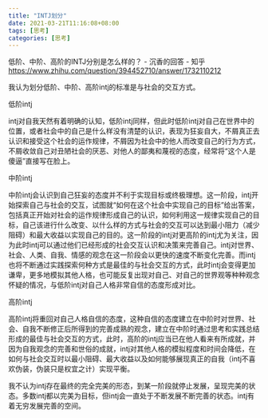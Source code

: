 ```yaml
---
title: "INTJ划分"
date: 2021-03-21T11:16:08+08:00
tags: [思考]
categories: [思考]
---
```


低阶、中阶、高阶的INTJ分别是怎么样的？ - 沉香的回答 - 知乎 https://www.zhihu.com/question/394452710/answer/1732110212



我认为划分低阶、中阶、高阶intj的标准是与社会的交互方式。

 

低阶intj

intj对自我天然有着明确的认知，低阶intj同样，但此时低阶intj对自己在世界中的位置，或者社会中的自己是什么样没有清楚的认识，表现为狂妄自大，不屑真正去认识和接受这个社会的运作规律，不屑因为社会中的他人而改变自己的行为方式，不屑收敛自己对丑陋社会的厌恶、对他人的鄙夷和蔑视的态度，经常将“这个人是傻逼”直接写在脸上。

 

中阶intj

中阶intj会认识到自己狂妄的态度并不利于实现目标或终极理想。这一阶段，intj开始探索自己与社会的交互，试图就“如何在这个社会中实现自己的目标”给出答案，包括真正开始对社会的运作规律形成自己的认识，如何利用这一规律实现自己的目标，自己该进行什么改变、以什么样的方式与社会的交互可以达到最小阻力（减少阻碍）和最大收益以实现自己的目的。这一阶段的intj对更高阶的intj尤为关注，因为此时intj可以通过他们已经形成的社会交互认识和决策来完善自己。intj对世界、社会、人类、自我、情感的观念在这一阶段会以更快的速度不断变化完善。而intj也将不断通过实践探索何种方式是最佳的与社会交互的方式，此时intj会变得更加谦卑，更多地模拟其他人格，也可能反复出现对自己、对自己的世界观等种种观念怀疑的情况，与低阶intj对自己人格非常自信的态度形成对比。

 

高阶intj

高阶intj将重回对自己人格自信的态度，这种自信的态度建立在中阶时对世界、社会、自我不断修正后所得到的完善成熟的观念，建立在中阶时通过思考和实践总结形成的最佳与社会交互的方式，此时，高阶的intj应当已在他人看来有所成就，并因为自我观念的完善和世俗的成就，intj对其他人格的模拟程度和时间会降低，在如何与社会交互时以最小阻碍、最大收益以及如何能够展现真正的自我（intj不喜欢伪装，伪装只是权宜之计）实现平衡。

 

我不认为intj存在最终的完全完美的形态，到某一阶段就停止发展，呈现完美的状态。多数intj都以完美为目标，但intj会一直处于不断发展不断完善的状态。intj有着无穷发展完善的空间。